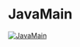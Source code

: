 # JavaMain
[![JavaMain](https://img.youtube.com/vi/SBd94e)](https://www.youtube.com/watch?v=YOUTU...)
